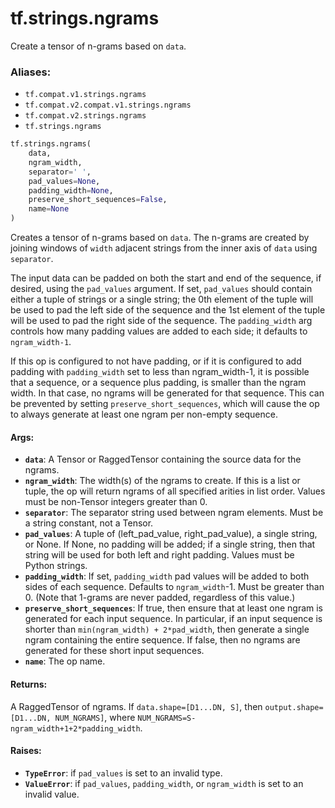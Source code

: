 <div itemscope itemtype="http://developers.google.com/ReferenceObject">
<meta itemprop="name" content="tf.strings.ngrams" />
<meta itemprop="path" content="Stable" />
</div>

# tf.strings.ngrams

Create a tensor of n-grams based on `data`.

### Aliases:

* `tf.compat.v1.strings.ngrams`
* `tf.compat.v2.compat.v1.strings.ngrams`
* `tf.compat.v2.strings.ngrams`
* `tf.strings.ngrams`

``` python
tf.strings.ngrams(
    data,
    ngram_width,
    separator=' ',
    pad_values=None,
    padding_width=None,
    preserve_short_sequences=False,
    name=None
)
```

<!-- Placeholder for "Used in" -->

Creates a tensor of n-grams based on `data`. The n-grams are created by
joining windows of `width` adjacent strings from the inner axis of `data`
using `separator`.

The input data can be padded on both the start and end of the sequence, if
desired, using the `pad_values` argument. If set, `pad_values` should contain
either a tuple of strings or a single string; the 0th element of the tuple
will be used to pad the left side of the sequence and the 1st element of the
tuple will be used to pad the right side of the sequence. The `padding_width`
arg controls how many padding values are added to each side; it defaults to
`ngram_width-1`.

If this op is configured to not have padding, or if it is configured to add
padding with `padding_width` set to less than ngram_width-1, it is possible
that a sequence, or a sequence plus padding, is smaller than the ngram
width. In that case, no ngrams will be generated for that sequence. This can
be prevented by setting `preserve_short_sequences`, which will cause the op
to always generate at least one ngram per non-empty sequence.

#### Args:


* <b>`data`</b>: A Tensor or RaggedTensor containing the source data for the ngrams.
* <b>`ngram_width`</b>: The width(s) of the ngrams to create. If this is a list or
  tuple, the op will return ngrams of all specified arities in list order.
  Values must be non-Tensor integers greater than 0.
* <b>`separator`</b>: The separator string used between ngram elements. Must be a
  string constant, not a Tensor.
* <b>`pad_values`</b>: A tuple of (left_pad_value, right_pad_value), a single string,
  or None. If None, no padding will be added; if a single string, then that
  string will be used for both left and right padding. Values must be Python
  strings.
* <b>`padding_width`</b>: If set, `padding_width` pad values will be added to both
  sides of each sequence. Defaults to `ngram_width`-1. Must be greater than
  0. (Note that 1-grams are never padded, regardless of this value.)
* <b>`preserve_short_sequences`</b>: If true, then ensure that at least one ngram is
  generated for each input sequence.  In particular, if an input sequence is
  shorter than `min(ngram_width) + 2*pad_width`, then generate a single
  ngram containing the entire sequence.  If false, then no ngrams are
  generated for these short input sequences.
* <b>`name`</b>: The op name.


#### Returns:

A RaggedTensor of ngrams. If `data.shape=[D1...DN, S]`, then
`output.shape=[D1...DN, NUM_NGRAMS]`, where
`NUM_NGRAMS=S-ngram_width+1+2*padding_width`.



#### Raises:


* <b>`TypeError`</b>: if `pad_values` is set to an invalid type.
* <b>`ValueError`</b>: if `pad_values`, `padding_width`, or `ngram_width` is set to an
  invalid value.